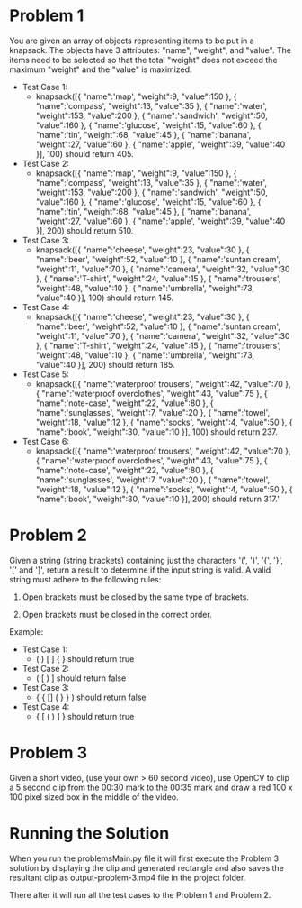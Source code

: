 # Problem 1
You are given an array of objects representing items to be put in a knapsack. The objects have 3 attributes: "name", "weight", and "value". The items need to be selected so that the total "weight" does not exceed the maximum "weight" and the "value" is maximized.

* Test Case 1: 
  * knapsack([{ "name":'map', "weight":9, "value":150 }, { "name":'compass', "weight":13, "value":35 }, { "name":'water', "weight":153, "value":200 }, { "name":'sandwich', "weight":50, "value":160 }, { "name":'glucose', "weight":15, "value":60 }, { "name":'tin', "weight":68, "value":45 }, { "name":'banana', "weight":27, "value":60 }, { "name":'apple', "weight":39, "value":40 }], 100) should return 405.
* Test Case 2: 
  * knapsack([{ "name":'map', "weight":9, "value":150 }, { "name":'compass', "weight":13, "value":35 }, { "name":'water', "weight":153, "value":200 }, { "name":'sandwich', "weight":50, "value":160 }, { "name":'glucose', "weight":15, "value":60 }, { "name":'tin', "weight":68, "value":45 }, { "name":'banana', "weight":27, "value":60 }, { "name":'apple', "weight":39, "value":40 }], 200) should return 510.
* Test Case 3: 
  * knapsack([{ "name":'cheese', "weight":23, "value":30 }, { "name":'beer', "weight":52, "value":10 }, { "name":'suntan cream', "weight":11, "value":70 }, { "name":'camera', "weight":32, "value":30 }, { "name":'T-shirt', "weight":24, "value":15 }, { "name":'trousers', "weight":48, "value":10 }, { "name":'umbrella', "weight":73, "value":40 }], 100) should return 145.
* Test Case 4: 
  * knapsack([{ "name":'cheese', "weight":23, "value":30 }, { "name":'beer', "weight":52, "value":10 }, { "name":'suntan cream', "weight":11, "value":70 }, { "name":'camera', "weight":32, "value":30 }, { "name":'T-shirt', "weight":24, "value":15 }, { "name":'trousers', "weight":48, "value":10 }, { "name":'umbrella', "weight":73, "value":40 }], 200) should return 185.
* Test Case 5: 
  * knapsack([{ "name":'waterproof trousers', "weight":42, "value":70 }, { "name":'waterproof overclothes', "weight":43, "value":75 }, { "name":'note-case', "weight":22, "value":80 }, { "name":'sunglasses', "weight":7, "value":20 }, { "name":'towel', "weight":18, "value":12 }, { "name":'socks', "weight":4, "value":50 }, { "name":'book', "weight":30, "value":10 }], 100) should return 237.
* Test Case 6: 
  * knapsack([{ "name":'waterproof trousers', "weight":42, "value":70 }, { "name":'waterproof overclothes', "weight":43, "value":75 }, { "name":'note-case', "weight":22, "value":80 }, { "name":'sunglasses', "weight":7, "value":20 }, { "name":'towel', "weight":18, "value":12 }, { "name":'socks', "weight":4, "value":50 }, { "name":'book', "weight":30, "value":10 }], 200) should return 317.'


# Problem 2
Given a string (string brackets) containing just the characters '(', ')', '{', '}', '[' and ']', return a result to determine if the input string is valid. A valid string must adhere to the following rules:

1. Open brackets must be closed by the same type of brackets.

2. Open brackets must be closed in the correct order.

Example:

* Test Case 1: 
  * ( ) [ ] { } should return true
* Test Case 2: 
  * ( [ ) ] should return false
* Test Case 3: 
  * { { [] ( } } ) should return false
* Test Case 4: 
  * { [ ( ) ] } should return true






# Problem 3
Given a short video, (use your own > 60 second video), use OpenCV to clip a 5 second clip from the 00:30 mark to the 00:35 mark and draw a red 100 x 100 pixel sized box in the middle of the video.

# Running the Solution

When you run the problemsMain.py file it will first execute the Problem 3 solution by displaying the clip and generated rectangle and also saves the resultant clip as output-problem-3.mp4 file in the project folder.

There after it will run all the test cases to the Problem 1 and Problem 2.



